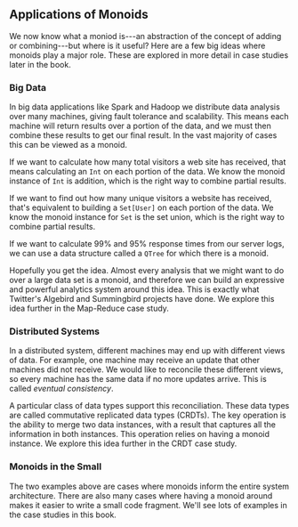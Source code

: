 ## Applications of Monoids

We now know what a moniod is---an abstraction of the concept of adding or combining---but where is it useful?
Here are a few big ideas where monoids play a major role.
These are explored in more detail in case studies later in the book.

### Big Data

In big data applications like Spark and Hadoop we distribute data analysis over many machines,
giving fault tolerance and scalability.
This means each machine will return results over a portion of the data,
and we must then combine these results to get our final result.
In the vast majority of cases this can be viewed as a monoid.

If we want to calculate how many total visitors a web site has received,
that means calculating an `Int` on each portion of the data.
We know the monoid instance of `Int` is addition, which is the right way to combine partial results.

If we want to find out how many unique visitors a website has received,
that's equivalent to building a `Set[User]` on each portion of the data.
We know the monoid instance for `Set` is the set union, which is the right way to combine partial results.

If we want to calculate 99% and 95% response times from our server logs,
we can use a data structure called a `QTree` for which there is a monoid.

Hopefully you get the idea. Almost every analysis that we might want to do over a large data set is a monoid,
and therefore we can build an expressive and powerful analytics system around this idea.
This is exactly what Twitter's Algebird and Summingbird projects have done.
We explore this idea further in the Map-Reduce case study.

### Distributed Systems

In a distributed system,
different machines may end up with different views of data.
For example,
one machine may receive an update that other machines did not receive.
We would like to reconcile these different views,
so every machine has the same data if no more updates arrive.
This is called *eventual consistency*.

A particular class of data types support this reconciliation.
These data types are called commutative replicated data types (CRDTs).
The key operation is the ability to merge two data instances,
with a result that captures all the information in both instances.
This operation relies on having a monoid instance.
We explore this idea further in the CRDT case study.

### Monoids in the Small

The two examples above are cases where monoids inform the entire system architecture.
There are also many cases where having a monoid around makes it easier to write a small code fragment.
We'll see lots of examples in the case studies in this book.

